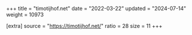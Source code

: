 +++
title = "timotijhof.net"
date = "2022-03-22"
updated = "2024-07-14"
weight = 10973

[extra]
source = "https://timotijhof.net/"
ratio = 28
size = 11
+++

